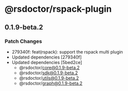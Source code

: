 # @rsdoctor/rspack-plugin

## 0.1.9-beta.2

### Patch Changes

- 279340f: feat(rspack): support the rspack multi plugin
- Updated dependencies [279340f]
- Updated dependencies [5bed2ce]
  - @rsdoctor/core@0.1.9-beta.2
  - @rsdoctor/sdk@0.1.9-beta.2
  - @rsdoctor/utils@0.1.9-beta.2
  - @rsdoctor/graph@0.1.9-beta.2
